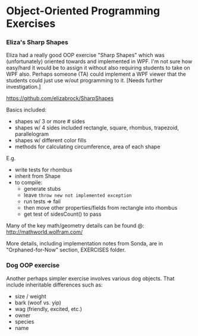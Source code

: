 # Object-Oriented Programming Exercises

### Eliza's Sharp Shapes
Eliza had a really good OOP exercise "Sharp Shapes" which was (unfortunately) oriented towards and implemented in WPF.  I'm not sure how easy/hard it would be to assign it without also requiring students to take on WPF also.  Perhaps someone (TA) could implement a WPF viewer that the students could just use w/out programming to it.  [Needs further investigation.]

https://github.com/elizabrock/SharpShapes

Basics included:
 - shapes w/ 3 or more # sides
 - shapes w/ 4 sides included rectangle, square, rhombus, trapezoid, parallelogram
 - shapes w/ different color fills
 - methods for calculating circumference, area of each shape

E.g.
* write tests for rhombus
* inherit from Shape
* to compile:
  * generate stubs
  * leave `throw new not implemented exception`
  * run tests => fail
  * then move other properties/fields from rectangle into rhombus
  * get test of sidesCount() to pass

Many of the key math/geometry details can be found @:  
http://mathworld.wolfram.com/

More details, including implementation notes from Sonda, are in "Orphaned-for-Now" section, EXERCISES folder.

### Dog OOP exercise
Another perhaps simpler exercise involves various dog objects. That include inheritable differences such as:
 - size / weight
 - bark (woof vs. yip)
 - wag (friendly, excited, etc.)
 - owner
 - species
 - name
